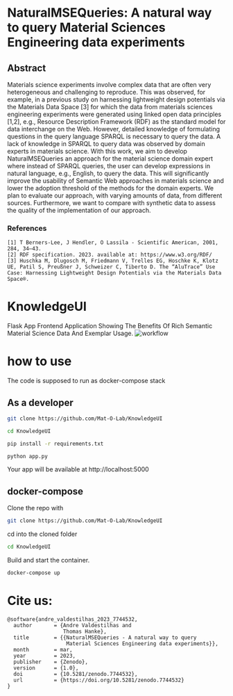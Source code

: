 # NaturalMSEQueries: A natural way to query Material Sciences Engineering data experiments

## Abstract
Materials science experiments involve complex data that are often very heterogeneous and challenging to reproduce. This was observed, for example, in a previous study on harnessing lightweight design potentials via the Materials Data Space [3] for which the data from materials sciences engineering experiments were generated using linked open data principles [1,2], e.g., Resource Description Framework (RDF) as the standard model for data interchange on the Web. However, detailed knowledge of formulating questions in the query language SPARQL is necessary to query the data. A lack of knowledge in SPARQL to query data was observed by domain experts in materials science.
With this work, we aim to develop NaturalMSEQueries an approach for the material science domain expert where instead of SPARQL queries, the user can develop expressions in natural language, e.g., English, to query the data. This will significantly improve the usability of Semantic Web approaches in materials science and lower the adoption threshold of the methods for the domain experts. We plan to evaluate our approach, with varying amounts of data, from different sources. Furthermore, we want to compare with synthetic data to assess the quality of the implementation of our approach. 

### References
```
[1] T Berners-Lee, J Hendler, O Lassila - Scientific American, 2001, 284, 34–43.
[2] RDF specification. 2023. available at: https://www.w3.org/RDF/
[3] Huschka M, Dlugosch M, Friedmann V, Trelles EG, Hoschke K, Klotz UE, Patil S, Preußner J, Schweizer C, Tiberto D. The “AluTrace” Use Case: Harnessing Lightweight Design Potentials via the Materials Data Space®.
```

# KnowledgeUI
Flask App Frontend Application Showing The Benefits Of Rich Semantic Material Science Data And Exemplar Usage.
![workflow](https://user-images.githubusercontent.com/9248325/215797610-0e838dca-e8ed-4c2a-8ac7-af8ffffec162.png)

# how to use
The code is supposed to run as docker-compose stack

## As a developer
```bash
git clone https://github.com/Mat-O-Lab/KnowledgeUI
```
```bash
cd KnowledgeUI
```
```bash
pip install -r requirements.txt
```
```bash
python app.py
```
Your app will be available at http://localhost:5000

## docker-compose
Clone the repo with 
```bash
git clone https://github.com/Mat-O-Lab/KnowledgeUI
```
cd into the cloned folder
```bash
cd KnowledgeUI
```
Build and start the container.
```bash
docker-compose up
```

# Cite us:
```
@software{andre_valdestilhas_2023_7744532,
  author       = {Andre Valdestilhas and
                  Thomas Hanke},
  title        = {{NaturalMSEQueries - A natural way to query 
                   Material Sciences Engineering data experiments}},
  month        = mar,
  year         = 2023,
  publisher    = {Zenodo},
  version      = {1.0},
  doi          = {10.5281/zenodo.7744532},
  url          = {https://doi.org/10.5281/zenodo.7744532}
}
```
